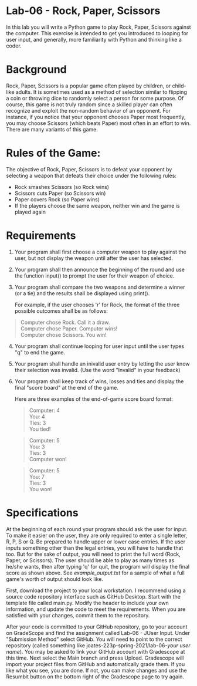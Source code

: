 # Lab-06 - Rock, Paper, Scissors
In this lab you will write a Python game to play Rock, Paper, Scissors against the computer.  This exercise is intended to get you introduced to looping for user input, and generally, more familiarity with Python and thinking like a coder.

# Background
Rock, Paper, Scissors is a popular game often played by children, or child-like adults. It is sometimes used as a method of selection similar to flipping a coin or throwing dice to randomly select a person for some purpose.  Of course, this game is not truly random since a skilled player can often recognize and exploit the non-random behavior of an opponent.  For instance, if you notice that your opponent chooses Paper most frequently, you may choose Scissors (which beats Paper) most often in an effort to win. There are many variants of this game.

# Rules of the Game:
The objective of Rock, Paper, Scissors is to defeat your opponent by selecting a weapon that defeats their choice under the following rules:
- Rock smashes Scissors (so Rock wins)
- Scissors cuts Paper (so Scissors win)
- Paper covers Rock (so Paper wins)
- If the players choose the same weapon, neither win and the game is played again

# Requirements
1. Your program shall first choose a computer weapon to play against the user, but not display the weapon until after the user has selected.
2. Your program shall then announce the beginning of the round and use the function input() to prompt the user for their weapon of choice.
3. Your program shall compare the two weapons and determine a winner (or a tie) and the results shall be displayed using print().
    
    For example, if the user chooses 'r' for Rock, the format of the three possible outcomes shall be as follows:
  > Computer chose Rock. Call it a draw.  
  > Computer chose Paper. Computer wins!  
  > Computer chose Scissors. You win!
4. Your program shall continue looping for user input until the user types "q" to end the game.
5. Your program shall handle an inivalid user entry by letting the user know their selection was invalid. (Use the word "Invalid" in your feedback)
5. Your program shall keep track of wins, losses and ties and display the final "score board" at the end of the game.

    Here are three examples of the end-of-game score board format:
    > Computer: 4  
    You: 4  
    Ties: 3  
    You tied!

    > Computer: 5  
    You: 3  
    Ties: 3  
    Computer won!

    > Computer: 5  
    You: 7  
    Ties: 3  
    You won!


# Specifications
At the beginning of each round your program should ask the user for input.  To make it easier on the user, they are only required to enter a single letter, R, P, S or Q.  Be prepared to handle upper or lower case entries.  If the user inputs something other than the legal entries, you will have to handle that too.  But for the sake of output, you will need to print the full word (Rock, Paper, or Scissors).  The user should be able to play as many times as he/she wants, then after typing 'q' for quit, the program will display the final score as shown above.  See _example_output.txt_ for a sample of what a full game's worth of output should look like.

First, download the project to your local workstation.  I recommend using a source code repository interface such as GitHub Desktop. Start with the template file called main.py. Modify the header to include your own information, and update the code to meet the requirements. When you are satisfied with your changes, commit them to the repository.

After your code is committed to your GitHub repository, go to your account on GradeScope and find the assignment called Lab-06 - JUser Input. Under "Submission Method" select GitHub. You will need to point to the correct repository (called something like joates-223p-spring-2021/lab-06-_your user name_).  You may be asked to link your GitHub account with Gradescope at this time.  Next select the Main branch and press Upload. Gradescope will import your project files from GitHub and automatically grade them.  If you like what you see, you are done.  If not, you can make changes and use the Resumbit button on the bottom right of the Gradescope page to try again.
